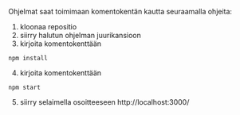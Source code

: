 Ohjelmat saat toimimaan komentokentän kautta seuraamalla ohjeita: 

1. kloonaa repositio
2. siirry halutun ohjelman juurikansioon
3. kirjoita komentokenttään
``` 
npm install
 ``` 
 4. kirjoita komentokenttään
  ``` 
npm start
 ``` 
 5. siirry selaimella osoitteeseen http://localhost:3000/


